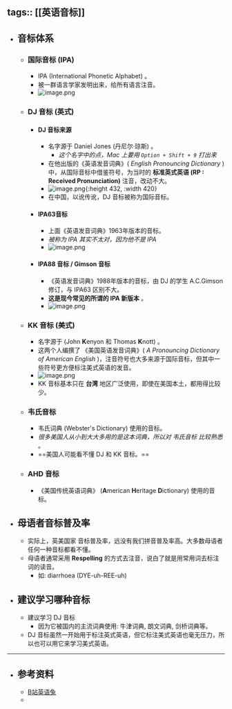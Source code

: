 tags:: [[英语音标]]
---

- ## 音标体系
	- ### 国际音标 (IPA)
		- IPA (International Phonetic Alphabet) 。
		- 被一群语言学家发明出来，给所有语言注音。
		- ![image.png](../assets/image_1687192877111_0.png)
	- ### DJ 音标 (英式)
		- #### DJ 音标来源
			- 名字源于 Daniel Jones (丹尼尔·琼斯) 。
				- *这个名字中的点，Mac 上要用 `Option + Shift + 9` 打出来*
			- 在他出版的《英语发音词典》( *English Pronouncing Dictionary* ) 中，从国际音标中借鉴符号，为当时的 **标准英式英语 (RP : Received Pronunciation)** 注音，改动不大。
			- ![image.png](../assets/image_1687194325081_0.png){:height 432, :width 420}
			- 在中国，以讹传讹，DJ 音标被称为国际音标。
		- #### IPA63音标
			- 上面《英语发音词典》1963年版本的音标。
			- *被称为 IPA 其实不太对，因为他不是 IPA*
			- ![image.png](../assets/image_1687194847677_0.png)
		- #### IPA88 音标 / Gimson 音标
			- 《英语发音词典》1988年版本的音标，由 DJ 的学生 A.C.Gimson 修订，与 IPA63 区别不大。
			- **这是现今常见的所谓的 IPA 新版本** 。
			- ![image.png](../assets/image_1687195097438_0.png)
	- ### KK 音标 (美式)
		- 名字源于 (John **K**enyon 和 Thomas **K**nott) 。
		- 这两个人编撰了 《美国英语发音词典》( *A Pronouncing Dictionary of American English* )，注音符号也大多来源于国际音标，但其中一些符号更方便标注美式英语的发音。
		- ![image.png](../assets/image_1687195530797_0.png)
		- KK 音标基本只在 **台湾** 地区广泛使用，即使在美国本土，都用得比较少。
	- ### 韦氏音标
		- 韦氏词典 (Webster's Dictionary) 使用的音标。
		- *很多美国人从小到大大多用的是这本词典，所以对 韦氏音标 比较熟悉* 。
		- ==美国人可能看不懂 DJ 和 KK 音标。==
	- ### AHD 音标
		- 《美国传统英语词典》 (**A**merican **H**eritage **D**ictionary) 使用的音标。
- ## 母语者音标普及率
	- 实际上，英美国家 音标普及率，远没有我们拼音普及率高。大多数母语者任何一种音标都看不懂。
	- 母语者通常采用 **Respelling** 的方式去注音，说白了就是用常用词去标注词的读音。
		- 如: diarrhoea (DYE-uh-REE-uh)
- ## 建议学习哪种音标
	- 建议学习 DJ 音标
		- 因为它被国内的主流词典使用: 牛津词典, 朗文词典, 剑桥词典等。
	- DJ 音标虽然一开始用于标注英式英语，但它标注美式英语也毫无压力，所以也可以用它来学习美式英语。
- ---
- ## 参考资料
	- [B站英语兔](https://www.bilibili.com/video/BV1iV411z7Nj/?p=2&vd_source=f1fbb083ddef12dcff3388779faac201)
	-